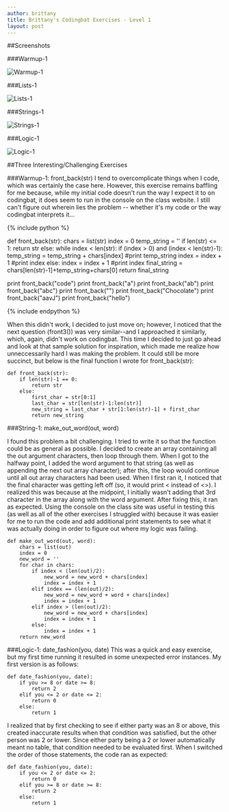 ```yaml
---
author: brittany
title: Brittany's Codingbat Exercises - Level 1
layout: post
---
```


##Screenshots

###Warmup-1

![Warmup-1](http://www.unc.edu/~bmhayes/inls560/warmup.png)


###Lists-1

![Lists-1](http://www.unc.edu/~bmhayes/inls560/lists.png)


###Strings-1

![Strings-1](http://www.unc.edu/~bmhayes/inls560/strings.png)


###Logic-1

![Logic-1](http://www.unc.edu/~bmhayes/inls560/logic.png)


##Three Interesting/Challenging Exercises

###Warmup-1: front_back(str)
I tend to overcomplicate things when I code, which was certainly the case here. However, this exercise remains baffling for me because, while my initial code doesn't run the way I expect it to on codingbat, it does seem to run in the console on the class website. I still can't figure out wherein lies the problem -- whether it's my code or the way codingbat interprets it...

{% include python %} 

def front_back(str):
    chars = list(str)
    index = 0
    temp_string = ''
    if len(str) <= 1:
        return str
    else:
        while index < len(str):
            if (index > 0) and (index < len(str)-1):
                temp_string = temp_string + chars[index]
                #print temp_string
                index = index + 1
                #print index
            else:
                index = index + 1
                #print index
        final_string = chars[len(str)-1]+temp_string+chars[0]
        return final_string

print front_back("code")
print front_back("a")
print front_back("ab")
print front_back("abc")
print front_back("")
print front_back("Chocolate")
print front_back("aavJ")
print front_back("hello")

{% include endpython %}

When this didn't work, I decided to just move on; however, I noticed that the next question (front3()) was very similar--and I approached it similarly, which, again, didn't work on codingbat. This time I decided to just go ahead and look at that sample solution for inspiration, which made me realize how unneccessarily hard I was making the problem. It could still be more succinct, but below is the final function I wrote for front_back(str):

```
def front_back(str):
    if len(str)-1 == 0:
        return str
    else:
        first_char = str[0:1]
        last_char = str[len(str)-1:len(str)]
        new_string = last_char + str[1:len(str)-1] + first_char
        return new_string
```

###String-1: make_out_word(out, word)

I found this problem a bit challenging. I tried to write it so that the function could be as general as possible. I decided to create an array containing all the out argument characters, then loop through them. When I got to the halfway point, I added the word argument to that string (as well as appending the next out array character); after this, the loop would continue until all out array characters had been used. When I first ran it, I noticed that the final character was getting left off (so, it would print <<hi> instead of <<hi>>). I realized this was because at the midpoint, I initially wasn't adding that 3rd character in the array along with the word argument. After fixing this, it ran as expected. Using the console on the class site was useful in testing this (as well as all of the other exercises I struggled with) because it was easier for me to run the code and add additional print statements to see what it was actually doing in order to figure out where my logic was failing.

```
def make_out_word(out, word):
    chars = list(out)
    index = 0
    new_word = ''
    for char in chars:
        if index < (len(out)/2):
            new_word = new_word + chars[index]
            index = index + 1
        elif index == (len(out)/2):
            new_word = new_word + word + chars[index]
            index = index + 1
        elif index > (len(out)/2):
            new_word = new_word + chars[index]
            index = index + 1
        else:
            index = index + 1
    return new_word
```

###Logic-1: date_fashion(you, date)
This was a quick and easy exercise, but my first time running it resulted in some unexpected error instances. My first version is as follows:

```
def date_fashion(you, date):
    if you >= 8 or date >= 8:
        return 2
    elif you <= 2 or date <= 2:
        return 0
    else:
        return 1          
```

I realized that by first checking to see if either party was an 8 or above, this created inaccurate results when that condition was satisfied, but the other person was 2 or lower. Since either party being a 2 or lower automatically meant no table, that condition needed to be evaluated first. When I switched the order of those statements, the code ran as expected:

```
def date_fashion(you, date):
    if you <= 2 or date <= 2:
        return 0
    elif you >= 8 or date >= 8:
        return 2
    else:
        return 1          
```





